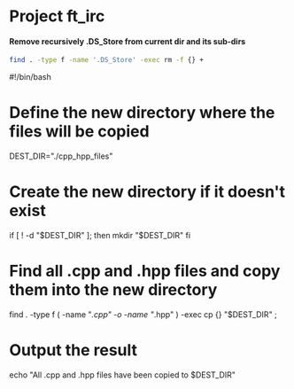 
# Project ft_irc


#### Remove recursively .DS_Store from current dir and its sub-dirs


```bash
find . -type f -name '.DS_Store' -exec rm -f {} +
```

#!/bin/bash

# Define the new directory where the files will be copied
DEST_DIR="./cpp_hpp_files"

# Create the new directory if it doesn't exist
if [ ! -d "$DEST_DIR" ]; then
  mkdir "$DEST_DIR"
fi

# Find all .cpp and .hpp files and copy them into the new directory
find . -type f \( -name "*.cpp" -o -name "*.hpp" \) -exec cp {} "$DEST_DIR" \;

# Output the result
echo "All .cpp and .hpp files have been copied to $DEST_DIR"
